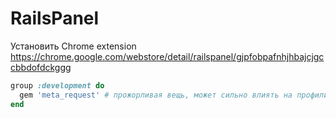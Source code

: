 # RailsPanel

Установить Chrome extension https://chrome.google.com/webstore/detail/railspanel/gjpfobpafnhjhbajcjgccbbdofdckggg

```ruby
group :development do
  gem 'meta_request' # прожорливая вещь, может сильно влиять на профилирование
end
```
